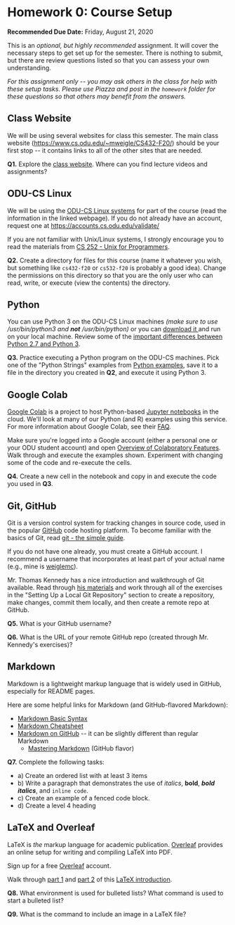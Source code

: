 # Homework 0: Course Setup

**Recommended Due Date:** Friday, August 21, 2020 

This is an *optional, but highly recommended* assignment. It will cover the necessary steps to get set up for the semester.  There is nothing to submit, but there are review questions listed so that you can assess your own understanding.

*For this assignment only -- you may ask others in the class for help with these setup tasks. Please use Piazza and post in the `homework` folder for these questions so that others may benefit from the answers.*

## Class Website

We will be using several websites for class this semester. The main class website (https://www.cs.odu.edu/~mweigle/CS432-F20/) should be your first stop -- it contains links to all of the other sites that are needed.

**Q1.** Explore the [class website](https://www.cs.odu.edu/~mweigle/CS432-F20/). Where can you find lecture videos and assignments?

## ODU-CS Linux

We will be using the [ODU-CS Linux systems](https://systems.cs.odu.edu/Unix_and_Linux_Services) for part of the course (read the information in the linked webpage). If you do not already have an account, request one at https://accounts.cs.odu.edu/validate/

If you are not familiar with Unix/Linux systems, I strongly encourage you to read the materials from [CS 252 - Unix for Programmers](https://www.cs.odu.edu/~zeil/cs252/latest/Directory/outline/index.html). 

**Q2.** Create a directory for files for this course (name it whatever you wish, but something like `cs432-f20` or `cs532-f20` is probably a good idea). Change the permissions on this directory so that you are the only user who can read, write, or execute (view the contents) the directory.

## Python

You can use Python 3 on the ODU-CS Linux machines *(make sure to use /usr/bin/python3 and **not** /usr/bin/python)* or you can [download it ](https://www.python.org/downloads/) and run on your local machine.  Review some of the [important differences between Python 2.7 and Python 3](https://www.geeksforgeeks.org/important-differences-between-python-2-x-and-python-3-x-with-examples/).

**Q3.** Practice executing a Python program on the ODU-CS machines. Pick one of the "Python Strings" examples from [Python examples](https://www.w3schools.com/python/python_examples.asp), save it to a file in the directory you created in **Q2**, and execute it using Python 3.

## Google Colab

[Google Colab](https://colab.research.google.com) is a project to host Python-based [Jupyter notebooks](https://jupyter.org/) in the cloud.  We'll look at many of our Python (and R) examples using this service.  For more information about Google Colab, see their [FAQ](https://research.google.com/colaboratory/faq.html).

Make sure you're logged into a Google account (either a personal one or your ODU student account) and open [Overview of Colaboratory Features](https://colab.research.google.com/notebooks/basic_features_overview.ipynb). Walk through and execute the examples shown.  Experiment with changing some of the code and re-execute the cells.

**Q4.** Create a new cell in the notebook and copy in and execute the code you used in **Q3**.

## Git, GitHub

Git is a version control system for tracking changes in source code, used in the popular [GitHub](https://github.com) code hosting platform.  To become familiar with the basics of Git, read [git - the simple guide](https://rogerdudler.github.io/git-guide/).

If you do not have one already, you must create a GitHub account.  I recommend a username that incorporates at least part of your actual name (e.g., mine is [weiglemc](https://github.com/weiglemc)).

Mr. Thomas Kennedy has a nice introduction and walkthrough of Git available.  Read through [his materials](https://git-community.cs.odu.edu/tkennedy/git-workshop/-/wikis/Git-Workshop) and work through all of the exercises in the "Setting Up a Local Git Repository" section to create a repository, make changes, commit them locally, and then create a remote repo at GitHub.

**Q5.** What is your GitHub username?

**Q6.** What is the URL of your remote GitHub repo (created through Mr. Kennedy's exercises)?

## Markdown

Markdown is a lightweight markup language that is widely used in GitHub, especially for README pages.  

Here are some helpful links for Markdown (and GitHub-flavored Markdown):
* [Markdown Basic Syntax](https://www.markdownguide.org/basic-syntax)
* [Markdown Cheatsheet](https://github.com/adam-p/markdown-here/wiki/Markdown-Cheatsheet)
* [Markdown on GitHub](https://help.github.com/en/categories/writing-on-github) -- it can be slightly different than regular Markdown
  * [Mastering Markdown](https://guides.github.com/features/mastering-markdown/) (GitHub flavor)

**Q7.** Complete the following tasks:
* a) Create an ordered list with at least 3 items
* b) Write a paragraph that demonstrates the use of *italics*, **bold**, ***bold italics***, and `inline code`.
* c) Create an example of a fenced code block.
* d) Create a level 4 heading

## LaTeX and Overleaf

LaTeX is *the* markup language for academic publication. [Overleaf](https://overleaf.com) provides an online setup for writing and compiling LaTeX into PDF.  

Sign up for a free [Overleaf](https://overleaf.com) account.

Walk through [part 1](https://www.overleaf.com/learn/latex/Free_online_introduction_to_LaTeX_(part_1)) and [part 2](https://www.overleaf.com/learn/latex/Free_online_introduction_to_LaTeX_(part_2)) of this [LaTeX introduction](https://www.overleaf.com/learn/latex/Free_online_introduction_to_LaTeX_(part_1)). 

**Q8.** What environment is used for bulleted lists?  What command is used to start a bulleted list?

**Q9.** What is the command to include an image in a LaTeX file?
